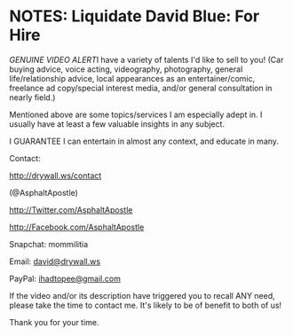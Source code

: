 # NOTES: Liquidate David Blue: For Hire

*GENUINE VIDEO ALERT*I have a variety of talents I'd like to sell to you!
(Car buying advice, voice acting, videography, photography, general life/relationship advice, local appearances as an entertainer/comic, freelance ad copy/special interest media, and/or general consultation in nearly field.)

Mentioned above are some topics/services I am especially adept in. I usually have at least a few valuable insights in any subject.

I GUARANTEE I can entertain in almost any context, and educate in many.

Contact:

http://drywall.ws/contact

(@AsphaltApostle)

http://Twitter.com/AsphaltApostle

http://Facebook.com/AsphaltApostle

Snapchat: mommilitia

Email: david@drywall.ws

PayPal: ihadtopee@gmail.com

If the video and/or its description have triggered you to recall ANY need, please take the time to contact me. It's likely to be of benefit to both of us!

Thank you for your time.

